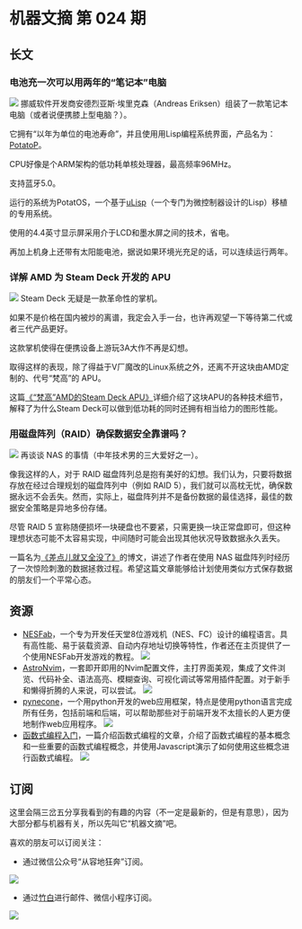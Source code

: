 # 机器文摘 第 024 期

## 长文
### 电池充一次可以用两年的“笔记本”电脑
![](2023-03-15-09-18-01.png)
挪威软件开发商安德烈亚斯·埃里克森（Andreas Eriksen）组装了一款笔记本电脑（或者说便携膝上型电脑？）。

它拥有“以年为单位的电池寿命”，并且使用用Lisp编程系统界面，产品名为：[PotatoP](https://www.hackster.io/news/andreas-eriksen-s-potatop-is-a-lisp-powered-laptop-with-a-battery-life-measured-in-years-2f5d79653f24)。

CPU好像是个ARM架构的低功耗单核处理器，最高频率96MHz。

支持蓝牙5.0。

运行的系统为PotatOS，一个基于[uLisp](http://www.ulisp.com/)（一个专门为微控制器设计的Lisp）移植的专用系统。

使用的4.4英寸显示屏采用介于LCD和墨水屏之间的技术，省电。

再加上机身上还带有太阳能电池，据说如果环境光充足的话，可以连续运行两年。

### 详解 AMD 为 Steam Deck 开发的 APU
![](2023-03-15-09-32-20.png)
Steam Deck 无疑是一款革命性的掌机。

如果不是价格在国内被炒的离谱，我定会入手一台，也许再观望一下等待第二代或者三代产品更好。

这款掌机使得在便携设备上游玩3A大作不再是幻想。

取得这样的表现，除了得益于V厂魔改的Linux系统之外，还离不开这块由AMD定制的、代号“梵高”的 APU。

这篇[《“梵高”AMD的Steam Deck APU》](https://chipsandcheese.com/2023/03/05/van-gogh-amds-steam-deck-apu/)详细介绍了这块APU的各种技术细节，解释了为什么Steam Deck可以做到低功耗的同时还拥有相当给力的图形性能。

### 用磁盘阵列（RAID）确保数据安全靠谱吗？
![](2023-03-15-09-45-46.png)
再谈谈 NAS 的事情（中年技术男的三大爱好之一）。

像我这样的人，对于 RAID 磁盘阵列总是抱有美好的幻想。我们认为，只要将数据存放在经过合理规划的磁盘阵列中（例如 RAID 5），我们就可以高枕无忧，确保数据永远不会丢失。然而，实际上，磁盘阵列并不是备份数据的最佳选择，最佳的数据安全策略是异地多份存储。

尽管 RAID 5 宣称随便损坏一块硬盘也不要紧，只需更换一块正常盘即可，但这种理想状态可能不太容易实现，中间随时可能会出现其他状况导致数据永久丢失。

一篇名为[《差点儿就又全没了》](https://www.ucmadscientist.com/almost-lost-it-all-again/)的博文，讲述了作者在使用 NAS 磁盘阵列时经历了一次惊险刺激的数据拯救过程。希望这篇文章能够给计划使用类似方式保存数据的朋友们一个平常心态。

## 资源
- [NESFab](https://pubby.games/nesfab.html)，一个专为开发任天堂8位游戏机（NES、FC）设计的编程语言。具有高性能、易于装载资源、自动内存地址切换等特性，作者还在主页提供了一个使用NESFab开发游戏的教程。
  ![](2023-03-15-10-10-50.png)
- [AstroNvim](https://github.com/AstroNvim/AstroNvim)，一套即开即用的Nvim配置文件，主打界面美观，集成了文件浏览、代码补全、语法高亮、模糊查询、可视化调试等常用插件配置。对于新手和懒得折腾的人来说，可以尝试。
  ![](2023-03-15-10-13-25.png)
- [pynecone](https://github.com/pynecone-io/pynecone)，一个用python开发的web应用框架，特点是使用python语言完成所有任务，包括前端和后端，可以帮助那些对于前端开发不太擅长的人更方便地制作web应用程序。
  ![](2023-03-15-10-16-17.png)
- [函数式编程入门](https://maryrosecook.com/blog/post/a-practical-introduction-to-functional-programming)，一篇介绍函数式编程的文章，介绍了函数式编程的基本概念和一些重要的函数式编程概念，并使用Javascript演示了如何使用这些概念进行函数式编程。
  ![](2023-03-15-10-18-09.png)

## 订阅
这里会隔三岔五分享我看到的有趣的内容（不一定是最新的，但是有意思），因为大部分都与机器有关，所以先叫它“机器文摘”吧。

喜欢的朋友可以订阅关注：

- 通过微信公众号“从容地狂奔”订阅。

![](../weixin.jpg)

- 通过[竹白](https://zhubai.love/)进行邮件、微信小程序订阅。

![](../zhubai.jpg)